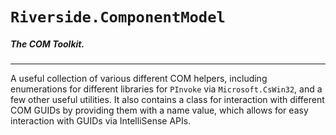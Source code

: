 # `Riverside.ComponentModel`

##### The COM Toolkit.

---

A useful collection of various different COM helpers, including enumerations for different libraries for `PInvoke` via `Microsoft.CsWin32`, and a few other useful utilities.
It also contains a class for interaction with different COM GUIDs by providing them with a name value, which allows for easy interaction with GUIDs via IntelliSense APIs.
